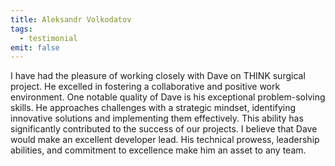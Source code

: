 ```yaml
---
title: Aleksandr Volkodatov
tags:
  - testimonial
emit: false
---
```


I have had the pleasure of working closely with Dave on THINK surgical project. He excelled in fostering a collaborative and positive work environment. One notable quality of Dave is his exceptional problem-solving skills. He approaches challenges with a strategic mindset, identifying innovative solutions and implementing them effectively. This ability has significantly contributed to the success of our projects. I believe that Dave would make an excellent developer lead. His technical prowess, leadership abilities, and commitment to excellence make him an asset to any team.
